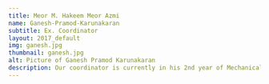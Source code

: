 ```yaml
---
title: Meor M. Hakeem Meor Azmi
name: Ganesh-Pramod-Karunakaran
subtitle: Ex. Coordinator
layout: 2017_default
img: ganesh.jpg
thumbnail: ganesh.jpg
alt: Picture of Ganesh Pramod Karunakaran
description: Our coordinator is currently in his 2nd year of Mechanical Engineering. Having been the Head of Operations for MSTC 2016, he realized the potential of this conference to be the catalyst for our future leaders to remain ahead and competitive in todays' fast paced world. Under his supervision, MSTC hopes to address the opportunities that lie ahead in STEM field.
---
```

